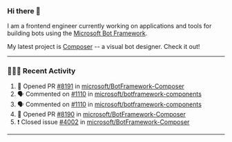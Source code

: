 ### Hi there 👋

I am a frontend engineer currently working on applications and tools for building bots using the [Microsoft Bot Framework](https://dev.botframework.com/).

My latest project is [Composer](https://github.com/microsoft/BotFramework-Composer) -- a visual bot designer. Check it out!

---

### 👨🏻‍💻 Recent Activity

<!--START_SECTION:activity-->
1. 💪 Opened PR [#8191](https://github.com/microsoft/BotFramework-Composer/pull/8191) in [microsoft/BotFramework-Composer](https://github.com/microsoft/BotFramework-Composer)
2. 🗣 Commented on [#1110](https://github.com/microsoft/botframework-components/issues/1110) in [microsoft/botframework-components](https://github.com/microsoft/botframework-components)
3. 🗣 Commented on [#1110](https://github.com/microsoft/botframework-components/issues/1110) in [microsoft/botframework-components](https://github.com/microsoft/botframework-components)
4. 💪 Opened PR [#8190](https://github.com/microsoft/BotFramework-Composer/pull/8190) in [microsoft/BotFramework-Composer](https://github.com/microsoft/BotFramework-Composer)
5. ❗️ Closed issue [#4002](https://github.com/microsoft/BotFramework-Composer/issues/4002) in [microsoft/BotFramework-Composer](https://github.com/microsoft/BotFramework-Composer)
<!--END_SECTION:activity-->

---

<!--
**a-b-r-o-w-n/a-b-r-o-w-n** is a ✨ _special_ ✨ repository because its `README.md` (this file) appears on your GitHub profile.

Here are some ideas to get you started:

- 🔭 I’m currently working on ...
- 🌱 I’m currently learning ...
- 👯 I’m looking to collaborate on ...
- 🤔 I’m looking for help with ...
- 💬 Ask me about ...
- 📫 How to reach me: ...
- 😄 Pronouns: ...
- ⚡ Fun fact: ...
-->
